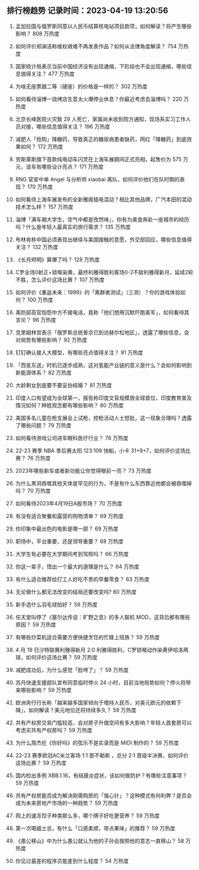 
## 排行榜趋势 记录时间：2023-04-19 13:20:56
  
  1. 孟加拉国与俄罗斯同意以人民币结算核电站项目款项，如何解读？将产生哪些影响？ 808 万热度
    
  2. 如何评价郑渊洁称维权艰难不再发表作品？如何从法律角度解读？ 754 万热度
    
  3. 国家统计局表示当前中国经济没有出现通缩，下阶段也不会出现通缩，哪些信息值得关注？ 477 万热度
    
  4. 为啥无座票跟二等（硬座）的价格是一样的？ 302 万热度
    
  5. 如何看待淄博一烧烤店生意太火爆停业休息？你最近考虑去淄博吗？ 220 万热度
    
  6. 北京长峰医院火灾致 29 人死亡，家属尚未收到院方通知，现场系实习工作人员对接，哪些信息值得关注？ 196 万热度
    
  7. 减肥人「抢购」降糖药，导致真正的糖尿病患者缺药，网红「降糖药」到底效果如何？ 172 万热度
    
  8. 劳斯莱斯旗下首款纯电动车闪灵在上海车展期间正式亮相，起售价为 575 万元，该车有哪些设计亮点？ 171 万热度
    
  9. RNG 官宣中单 Angel 与分析师 xiaobai 离队，如何评价他们在队时期的表现？ 170 万热度
    
  10. 如何看待上海车展发布的全新雅阁插电混动？相比其他品牌，广汽本田的混动技术怎么样？ 157 万热度
    
  11. 淄博「满车厢大学生，空气中都是孜然味」，你有为美食奔赴一座城市的经历吗？什么是年轻人最真实的旅行需求？ 135 万热度
    
  12. 布林肯称中国必须表现出继续与美国接触的意愿，外交部回应，哪些信息值得关注？ 132 万热度
    
  13. 《长月烬明》算爆了吗？ 128 万热度
    
  14. C罗全场0射正+锁喉染黄，最终利雅得胜利客场0-2不敌利雅得新月，延续2轮不胜，怎么评价这场比赛？ 107 万热度
    
  15. 如何评价《重返未来：1999》的「离群者测试」（三测）？你的游戏体验如何？ 100 万热度
    
  16. 美防部高官抱怨中方不接电话，竟称「他们想用沉默吓跑美军」，如何看待其言论？ 96 万热度
    
  17. 克里姆林宫表示「俄罗斯总统普京已到访赫尔松地区」，透露了哪些信息，会对局势有哪些影响？ 92 万热度
    
  18. 钉钉确认接入大模型，有哪些亮点值得关注？ 91 万热度
    
  19. 「西氢东送」时机已逐步成熟，这对氢能产业链的意义是什么？会如何影响到新能源体系？ 82 万热度
    
  20. 大龄剩女到底要不要妥协结婚？ 81 万热度
    
  21. 印度人口有望成为全球第一，报告称印度文盲规模居全球首位，印度教育普及情况如何？种姓观念都有哪些影响？ 80 万热度
    
  22. 美国多名儿童在枪支展会上试枪，控枪活动人士怒批，这一现象合理吗？透露了哪些问题？ 79 万热度
    
  23. 如何看待游戏公司进军眼科医疗行业？ 78 万热度
    
  24. 22-23 赛季 NBA 季后赛太阳 123:109 快船，小卡 31+9+7，如何评价这场比赛？ 76 万热度
    
  25. 2023年哪些新车或者新功能让你觉得眼前一亮？ 73 万热度
    
  26. 为什么黑洞吞噬其他天体是罕见的行为，不是有什么东西靠近他都会被吞噬掉吗？ 70 万热度
    
  27. 如何看待2023年4月19日A股市场？ 70 万热度
    
  28. 有没有适合聚餐和露营的购物清单？ 69 万热度
    
  29. 你印象中最出色的电影是哪一部？ 69 万热度
    
  30. 职场中，平台重要，还是领导重要？ 68 万热度
    
  31. 大学生有必要在大学期间考到驾照吗？ 66 万热度
    
  32. 你这一辈子，悟出一个最大的道理是什么？ 64 万热度
    
  33. 有什么适合推荐给打工人好吃不贵的早餐零食？ 63 万热度
    
  34. 无论做什么都无法改变的结局还要改变吗? 60 万热度
    
  35. 新手选什么羽毛球拍好？ 59 万热度
    
  36. 任天堂叫停了《塞尔达传说：旷野之息》的多人联机 MOD，这背后都有哪些原因？ 59 万热度
    
  37. 有哪些炒菜机适合需要方便快捷烹饪的忙碌上班族？ 59 万热度
    
  38. 4 月 19 日沙特联赛利雅得新月 2:0 利雅得胜利，C罗锁喉动作染黄伊哈洛两球，如何评价这场比赛？ 59 万热度
    
  39. 减肥成功后，为什么感觉「脸垮了」？ 59 万热度
    
  40. 苏丹快速支援部队宣布同意临时停火 24 小时，目前当地局势如何？停火将带来哪些影响？ 59 万热度
    
  41. 欧洲央行行长称「越来越多国家倾向于增持人民币，对美元欧元的依赖下降」，如何解读？美元地位还将持续多久？ 59 万热度
    
  42. 共有产权房交易门槛较高，会对房子升值空间有多大影响？年轻人首套房可以考虑买共有产权房吗？ 59 万热度
    
  43. 为什么周杰伦《你好吗》的弦乐不是实录而是 MIDI 制作的？ 59 万热度
    
  44. 22-23 赛季欧冠AC米兰客场 1:1 那不勒斯 ，总分 2:1 晋级半决赛，如何评价这场比赛？ 59 万热度
    
  45. 国内检出多例 XBB.1.16，有结膜炎症状，该如何做防护？有哪些注意事项？ 59 万热度
    
  46. 共有产权房能否成为解决刚需购房的「强心针」？这种模式有何利弊？是否会成为未来房地产市场的一种趋势？ 59 万热度
    
  47. 网上的速冻饺子种类那么多，哪个牌子好吃更营养？ 59 万热度
    
  48. 第一次喝威士忌，有什么「口感柔顺，带点果味」的推荐？ 59 万热度
    
  49. 《愚公移山》中为什么愚公就认为他的子孙会按照他的意志一直移山？ 58 万热度
    
  50. 你见过最差的程序员能差到什么程度？ 54 万热度
    